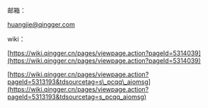 邮箱：

huangjie@qingger.com

wiki：

[https://wiki.qingger.cn/pages/viewpage.action?pageId=5314039](https://wiki.qingger.cn/pages/viewpage.action?pageId=5314039)

[https://wiki.qingger.cn/pages/viewpage.action?pageId=5313193&tdsourcetag=s\_pcqq\_aiomsg](https://wiki.qingger.cn/pages/viewpage.action?pageId=5313193&tdsourcetag=s_pcqq_aiomsg)

